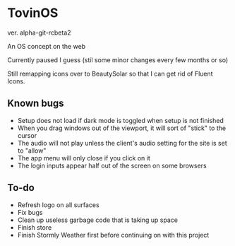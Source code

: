 # TovinOS
ver. alpha-git-rcbeta2

An OS concept on the web

Currently paused I guess (stil some minor changes every few months or so)

Still remapping icons over to BeautySolar so that I can get rid of Fluent Icons.

## Known bugs

- Setup does not load if dark mode is toggled when setup is not finished
- When you drag windows out of the viewport, it will sort of "stick" to the cursor
- The audio will not play unless the client's audio setting for the site is set to "allow"
- The app menu will only close if you click on it
- The login inputs appear half out of the screen on some browsers

## To-do

- Refresh logo on all surfaces
- Fix bugs
- Clean up useless garbage code that is taking up space
- Finish store
- Finish Stormly Weather first before continuing on with this project

